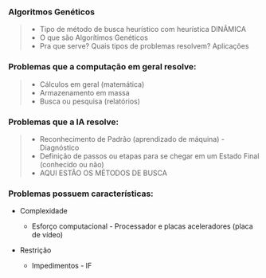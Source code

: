 <h3>Algoritmos Genéticos</h3>

> - Tipo de método de busca heurístico com heurística DINÂMICA
> - O que são Algorítimos Genéticos
> - Pra que serve? Quais tipos de problemas resolvem? Aplicações

<h3>Problemas que a computação em geral resolve:</h3>

> - Cálculos em geral (matemática)
> - Armazenamento em massa
> - Busca ou pesquisa (relatórios)

<h3>Problemas que a IA resolve:</h3>

> - Reconhecimento de Padrão (aprendizado de máquina) - Diagnóstico
> - Definição de passos ou etapas para se chegar em um Estado Final (conhecido ou não)
  > - AQUI ESTÃO OS MÉTODOS DE BUSCA

<h3>Problemas possuem características:</h3>

- Complexidade
  - Esforço computacional - Processador e placas aceleradores (placa de vídeo)

- Restrição
  - Impedimentos - IF
